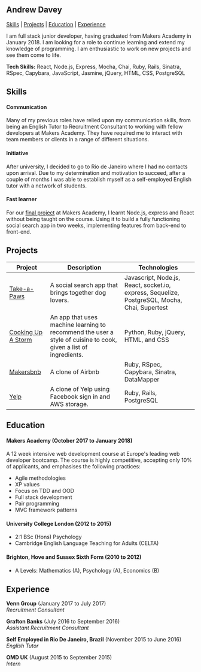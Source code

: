 ## Andrew Davey
[Skills](#skills) | [Projects](#projects) | [Education](#education) | [Experience](#experience)

I am full stack junior developer, having graduated from Makers Academy in January 2018. I am looking for a role to continue learning and extend my knowledge of programming. I am enthusiastic to work on new projects and see them come to life.



**Tech Skills:** React, Node.js, Express, Mocha, Chai, Ruby, Rails, Sinatra, RSpec, Capybara, JavaScript, Jasmine, jQuery, HTML, CSS, PostgreSQL

## Skills

#### Communication
Many of my previous roles have relied upon my communication skills, from being an English Tutor to Recruitment Consultant to working with fellow developers at Makers Academy. They have required me to interact with team members or clients in a range of different situations.

#### Initiative
After university, I decided to go to Rio de Janeiro where I had no contacts upon arrival. Due to my determination and motivation to succeed, after a couple of months I was able to establish myself as a self-employed English tutor with a network of students.

#### Fast learner
For our [final project](https://github.com/majdeddine/take-a-paws) at Makers Academy, I learnt Node.js, express and React without being taught on the course. Using it to build a fully functioning social search app in two weeks, implementing features from back-end to front-end.

## Projects


| Project   | Description | Technologies
|---        |---         |---
|[Take-a-Paws](https://github.com/majdeddine/take-a-paws) | A social search app that brings together dog lovers. | Javascript, Node.js, React, socket.io, express, Sequelize, PostgreSQL, Mocha, Chai, Supertest |
|[Cooking Up A Storm](https://github.com/somemarsupials/cooking-challenge) | An app that uses machine learning to recommend the user a style of cuisine to cook, given a list of ingredients. | Python, Ruby, jQuery, HTML, and CSS |
| [Makersbnb](https://github.com/tabrza/makers-bnb)| A clone of Airbnb | Ruby, RSpec, Capybara, Sinatra, DataMapper|
|[Yelp](https://github.com/ajdavey8/Yelp) | A clone of Yelp using Facebook sign in and AWS storage. | Ruby, Rails, PostgreSQL

## Education

#### Makers Academy (October 2017 to January 2018)
A 12 week intensive web development course at Europe's leading web developer bootcamp. The course is highly competitive, accepting only 10% of applicants, and emphasises the following practices:
- Agile methodologies
- XP values
- Focus on TDD and OOD
- Full stack development
- Pair programming
- MVC framework patterns

#### University College London (2012 to 2015)
- 2:1 BSc (Hons) Psychology
- Cambridge English Language Teaching for Adults (CELTA)

#### Brighton, Hove and Sussex Sixth Form (2010 to 2012)
- A Levels: Mathematics (A), Psychology (A), Economics (B)

## Experience

**Venn Group** (January 2017 to July 2017)    
*Recruitment Consultant*

**Grafton Banks** (July 2016 to September 2016)  
*Assistant Recruitment Consultant*

**Self Employed in Rio De Janeiro, Brazil** (November 2015 to June 2016)   
*English Tutor*

**OMD UK** (August 2015 to September 2015)  
*Intern*
